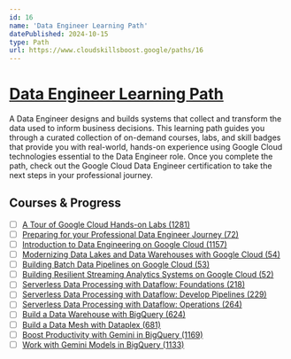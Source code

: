 ```yaml
---
id: 16
name: 'Data Engineer Learning Path'
datePublished: 2024-10-15
type: Path
url: https://www.cloudskillsboost.google/paths/16
---
```


# [Data Engineer Learning Path](https://www.cloudskillsboost.google/paths/16)

A Data Engineer designs and builds systems that collect and transform the data used to inform business decisions. This learning path guides you through a curated collection of on-demand courses, labs, and skill badges that provide you with real-world, hands-on experience using Google Cloud technologies essential to the Data Engineer role. Once you complete the path, check out the Google Cloud Data Engineer certification to take the next steps in your professional journey.

## Courses & Progress

- [ ] [A Tour of Google Cloud Hands-on Labs (1281)](../courses/A-Tour-of-Google-Cloud-Hands-on-Labs.md)
- [ ] [Preparing for your Professional Data Engineer Journey (72)](../courses/Preparing-for-your-Professional-Data-Engineer-Journey.md)
- [ ] [Introduction to Data Engineering on Google Cloud (1157)](../courses/Introduction-to-Data-Engineering-on-Google-Cloud.md)
- [ ] [Modernizing Data Lakes and Data Warehouses with Google Cloud (54)](../courses/Modernizing-Data-Lakes-and-Data-Warehouses-with-Google-Cloud.md)
- [ ] [Building Batch Data Pipelines on Google Cloud (53)](../courses/Building-Batch-Data-Pipelines-on-Google-Cloud.md)
- [ ] [Building Resilient Streaming Analytics Systems on Google Cloud (52)](../courses/Building-Resilient-Streaming-Analytics-Systems-on-Google-Cloud.md)
- [ ] [Serverless Data Processing with Dataflow: Foundations (218)](../courses/Serverless-Data-Processing-with-Dataflow-Foundations.md)
- [ ] [Serverless Data Processing with Dataflow: Develop Pipelines (229)](../courses/Serverless-Data-Processing-with-Dataflow-Develop-Pipelines.md)
- [ ] [Serverless Data Processing with Dataflow: Operations (264)](../courses/Serverless-Data-Processing-with-Dataflow-Operations.md)
- [ ] [Build a Data Warehouse with BigQuery (624)](../courses/Build-a-Data-Warehouse-with-BigQuery.md)
- [ ] [Build a Data Mesh with Dataplex (681)](../courses/Build-a-Data-Mesh-with-Dataplex.md)
- [ ] [Boost Productivity with Gemini in BigQuery (1169)](../courses/Boost-Productivity-with-Gemini-in-BigQuery.md)
- [ ] [Work with Gemini Models in BigQuery (1133)](../courses/Work-with-Gemini-Models-in-BigQuery.md)
